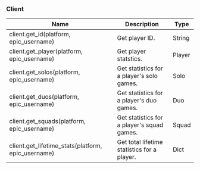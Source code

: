 ### Client
| Name | Description | Type |
|------|-------------|------|
| client.get_id(platform, epic_username) | Get player ID. | String |
| client.get_player(platform, epic_username) | Get player statstics. | Player |
| client.get_solos(platform, epic_username) | Get statistics for a player's solo games. | Solo |
| client.get_duos(platform, epic_username) | Get statistics for a player's duo games. | Duo |
| client.get_squads(platform, epic_username) | Get statistics for a player's squad games. | Squad |
| client.get_lifetime_stats(platform, epic_username) | Get total lifetime statistics for a player. | Dict |
